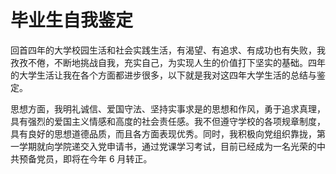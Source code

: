 # 毕业生自我鉴定

回首四年的大学校园生活和社会实践生活，有渴望、有追求、有成功也有失败，我孜孜不倦，不断地挑战自我，充实自己，为实现人生的价值打下坚实的基础。四年的大学生活让我在各个方面都进步很多，以下就是我对这四年大学生活的总结与鉴定。

思想方面，我明礼诚信、爱国守法、坚持实事求是的思想和作风，勇于追求真理，具有强烈的爱国主义情感和高度的社会责任感。我不但遵守学校的各项规章制度，具有良好的思想道德品质，而且各方面表现优秀。同时，我积极向党组织靠拢，第一学期就向学院递交入党申请书，通过党课学习考试，目前已经成为一名光荣的中共预备党员，即将在今年 6 月转正。

